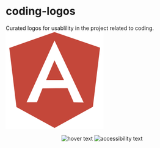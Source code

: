 # coding-logos
 Curated logos for usablility in the project related to coding.
![Anglular JS](angularjs.svg)

<p align="center">
  <img src="your_relative_path_here" width="350" title="hover text">
  <img src="your_relative_path_here_number_2_large_name" width="350" alt="accessibility text">
</p>

